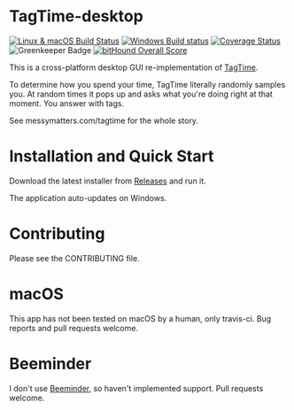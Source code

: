 # TagTime-desktop

[![Linux & macOS Build Status](https://travis-ci.org/mykter/TagTime-desktop.svg?branch=master)](https://travis-ci.org/mykter/TagTime-desktop)
[![Windows Build status](https://ci.appveyor.com/api/projects/status/vo15dgoqrb6k4fc4?svg=true)](https://ci.appveyor.com/project/mykter/tagtime-desktop)
[![Coverage Status](https://coveralls.io/repos/github/mykter/TagTime-desktop/badge.svg?branch=master)](https://coveralls.io/github/mykter/TagTime-desktop?branch=master)
![Greenkeeper Badge](https://badges.greenkeeper.io/mykter/TagTime-desktop.svg)
[![bitHound Overall Score](https://www.bithound.io/github/mykter/TagTime-desktop/badges/score.svg)](https://www.bithound.io/github/mykter/TagTime-desktop)

This is a cross-platform desktop GUI re-implementation of [TagTime](https://github.com/dreeves/TagTime).

To determine how you spend your time, TagTime literally randomly samples you. At random times it pops up and asks what you're doing right at that moment. You answer with tags.

See messymatters.com/tagtime for the whole story.

# Installation and Quick Start
Download the latest installer from [Releases](https://github.com/mykter/TagTime-desktop/releases) and run it.

The application auto-updates on Windows.

# Contributing
Please see the CONTRIBUTING file.

# macOS
This app has not been tested on macOS by a human, only travis-ci. Bug reports and pull requests welcome.

# Beeminder
I don't use [Beeminder](https://beeminder.com), so haven't implemented support. Pull requests welcome.
